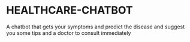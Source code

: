 # HEALTHCARE-CHATBOT
A chatbot that gets your symptoms and predict the disease and suggest you some tips and a doctor to consult immediately
